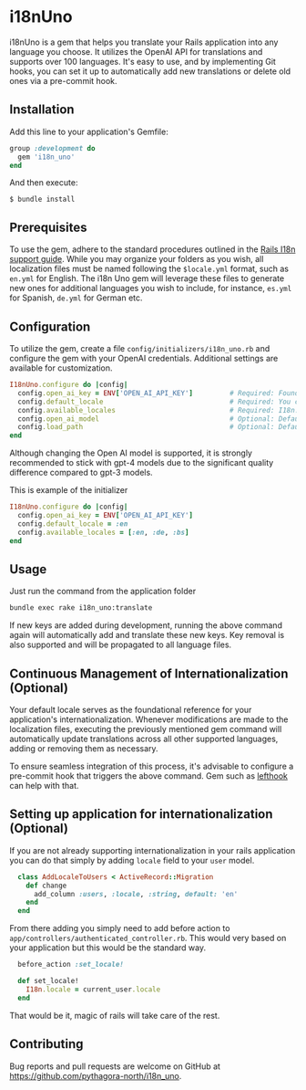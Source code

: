 # i18nUno

i18nUno is a gem that helps you translate your Rails application into any language you choose. It utilizes the OpenAI API for translations and supports over 100 languages. It's easy to use, and by implementing Git hooks, you can set it up to automatically add new translations or delete old ones via a pre-commit hook.

## Installation

Add this line to your application's Gemfile:

```ruby
group :development do
  gem 'i18n_uno'
end
```

And then execute:

    $ bundle install

## Prerequisites

To use the gem, adhere to the standard procedures outlined in the [Rails I18n support guide](https://guides.rubyonrails.org/i18n.html). While you may organize your folders as you wish, all localization files must be named following the `$locale.yml` format, such as `en.yml` for English. The i18n Uno gem will leverage these files to generate new ones for additional languages you wish to include, for instance, `es.yml` for Spanish, `de.yml` for German etc.

## Configuration

To utilize the gem, create a file `config/initializers/i18n_uno.rb` and configure the gem with your OpenAI credentials. Additional settings are available for customization.

```ruby
I18nUno.configure do |config|
  config.open_ai_key = ENV['OPEN_AI_API_KEY']         # Required: Found at https://platform.openai.com/account/api-keys
  config.default_locale                               # Required: You can set it to I18n.config.default_locale
  config.available_locales                            # Required: I18n.config.default_locale and locales you want to translate to
  config.open_ai_model                                # Optional: Defaults to 'gpt-4-0613'
  config.load_path                                    # Optional: Defaults to 'config/locales'
end
```

Although changing the Open AI model is supported, it is strongly recommended to stick with gpt-4 models due to the significant quality difference compared to gpt-3 models.

This is example of the initializer

```ruby
I18nUno.configure do |config|
  config.open_ai_key = ENV['OPEN_AI_API_KEY']
  config.default_locale = :en
  config.available_locales = [:en, :de, :bs]
end

```

## Usage

Just run the command from the application folder

```bash
bundle exec rake i18n_uno:translate
```

If new keys are added during development, running the above command again will automatically add and translate these new keys. Key removal is also supported and will be propagated to all language files.

## Continuous Management of Internationalization (Optional)

Your default locale serves as the foundational reference for your application's internationalization. Whenever modifications are made to the localization files, executing the previously mentioned gem command will automatically update translations across all other supported languages, adding or removing them as necessary.

To ensure seamless integration of this process, it's advisable to configure a pre-commit hook that triggers the above command. Gem such as [lefthook](https://github.com/evilmartians/lefthook) can help with that.

## Setting up application for internationalization (Optional)

If you are not already supporting internationalization in your rails application you can do that simply by adding `locale` field to your `user` model.

```ruby
  class AddLocaleToUsers < ActiveRecord::Migration
    def change
      add_column :users, :locale, :string, default: 'en'
    end
  end
```

From there adding you simply need to add before action to `app/controllers/authenticated_controller.rb`. This would very based on your application but this would be the standard way.

```ruby
  before_action :set_locale!

  def set_locale!
    I18n.locale = current_user.locale
  end
```

That would be it, magic of rails will take care of the rest.

## Contributing

Bug reports and pull requests are welcome on GitHub at https://github.com/pythagora-north/i18n_uno.

